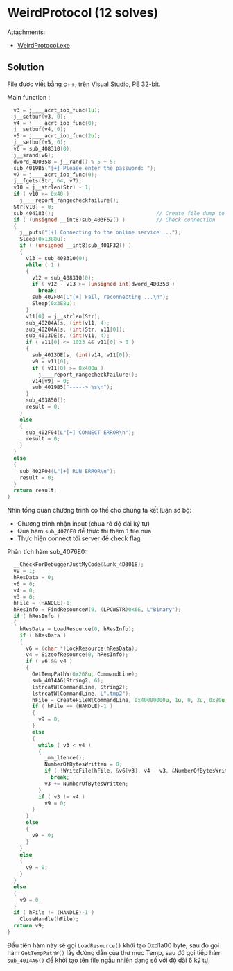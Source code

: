 # WeirdProtocol (12 solves)

Attachments:
* [WeirdProtocol.exe](./WeirdProtocol.exe)

## Solution
File được viết bằng c++, trên Visual Studio, PE 32-bit.

Main function : 
```c
  v3 = j____acrt_iob_func(1u);
  j__setbuf(v3, 0);
  v4 = j____acrt_iob_func(0);
  j__setbuf(v4, 0);
  v5 = j____acrt_iob_func(2u);
  j__setbuf(v5, 0);
  v6 = sub_408310(0);
  j__srand(v6);
  dword_4D0358 = j__rand() % 5 + 5;
  sub_4019B5("[+] Please enter the password: ");
  v7 = j____acrt_iob_func(0);
  j__fgets(Str, 64, v7);
  v10 = j__strlen(Str) - 1;
  if ( v10 >= 0x40 )
    j____report_rangecheckfailure();
  Str[v10] = 0;
  sub_404183();                                 // Create file dump to execute in Temp folder
  if ( (unsigned __int8)sub_403F62() )          // Check connection
  {
    j__puts("[+] Connecting to the online service ...");
    Sleep(0x1388u);
    if ( (unsigned __int8)sub_401F32() )
    {
      v13 = sub_408310(0);
      while ( 1 )
      {
        v12 = sub_408310(0);
        if ( v12 - v13 >= (unsigned int)dword_4D0358 )
          break;
        sub_402F04(L"[+] Fail, reconnecting ...\n");
        Sleep(0x3E8u);
      }
      v11[0] = j__strlen(Str);
      sub_40204A(s, (int)v11, 4);
      sub_40204A(s, (int)Str, v11[0]);
      sub_4013DE(s, (int)v11, 4);
      if ( v11[0] <= 1023 && v11[0] > 0 )
      {
        sub_4013DE(s, (int)v14, v11[0]);
        v9 = v11[0];
        if ( v11[0] >= 0x400u )
          j____report_rangecheckfailure();
        v14[v9] = 0;
        sub_4019B5("-----> %s\n");
      }
      sub_403850();
      result = 0;
    }
    else
    {
      sub_402F04(L"[+] CONNECT ERROR\n");
      result = 0;
    }
  }
  else
  {
    sub_402F04(L"[+] RUN ERROR\n");
    result = 0;
  }
  return result;
}
```
Nhìn tổng quan chương trình có thể cho chúng ta kết luận sơ bộ:
- Chương trình nhận input (chưa rõ độ dài ký tự)
- Qua hàm `sub_4076E0` để thực thi thêm 1 file nũa
- Thực hiện connect tới server để check flag

Phân tích hàm sub_4076E0:
```c
  __CheckForDebuggerJustMyCode(&unk_4D3018);
  v9 = 1;
  hResData = 0;
  v6 = 0;
  v4 = 0;
  v3 = 0;
  hFile = (HANDLE)-1;
  hResInfo = FindResourceW(0, (LPCWSTR)0x6E, L"Binary");
  if ( hResInfo )
  {
    hResData = LoadResource(0, hResInfo);
    if ( hResData )
    {
      v6 = (char *)LockResource(hResData);
      v4 = SizeofResource(0, hResInfo);
      if ( v6 && v4 )
      {
        GetTempPathW(0x208u, CommandLine);
        sub_4014A6(String2, 6);
        lstrcatW(CommandLine, String2);
        lstrcatW(CommandLine, L".tmp2");
        hFile = CreateFileW(CommandLine, 0x40000000u, 1u, 0, 2u, 0x80u, 0);
        if ( hFile == (HANDLE)-1 )
        {
          v9 = 0;
        }
        else
        {
          while ( v3 < v4 )
          {
            _mm_lfence();
            NumberOfBytesWritten = 0;
            if ( !WriteFile(hFile, &v6[v3], v4 - v3, &NumberOfBytesWritten, 0) )
              break;
            v3 += NumberOfBytesWritten;
          }
          if ( v3 != v4 )
            v9 = 0;
        }
      }
      else
      {
        v9 = 0;
      }
    }
    else
    {
      v9 = 0;
    }
  }
  else
  {
    v9 = 0;
  }
  if ( hFile != (HANDLE)-1 )
    CloseHandle(hFile);
  return v9;
}
```

Đầu tiên hàm này sẽ gọi `LoadResource()` khởi tạo 0xd1a00 byte, sau đó gọi hàm `GetTempPathW()` lấy đường dẫn của thư mục Temp, 
sau đó gọi tiếp hàm `sub_4014A6()` để khởi tạo tên file ngẫu nhiên dạng số với độ dài 6 ký tự, 
